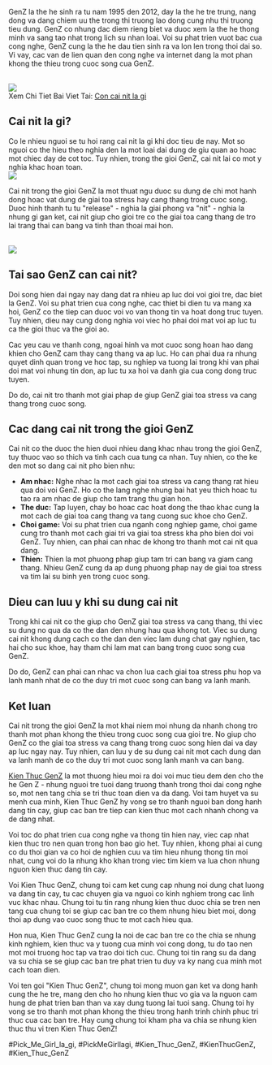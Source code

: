 <p>GenZ la the he sinh ra tu nam 1995 den 2012, day la the he tre trung, nang dong va dang chiem uu the trong thi truong lao dong cung nhu thi truong tieu dung. GenZ co nhung dac diem rieng biet va duoc xem la the he thong minh va sang tao nhat trong lich su nhan loai. Voi su phat trien vuot bac cua cong nghe, GenZ cung la the he dau tien sinh ra va lon len trong thoi dai so. Vi vay, cac van de lien quan den cong nghe va internet dang la mot phan khong the thieu trong cuoc song cua GenZ.</p><br><img src="https://kienthucgenz.com/wp-content/uploads/2025/03/Logo-kienthucgenz.com_.png"></br>
Xem Chi Tiet Bai Viet Tai: <a href="https://kienthucgenz.com/con-cai-nit-la-gi/">Con cai nit la gi</a><h2>Cai nit la gi?</h2><p>Co le nhieu nguoi se tu hoi rang cai nit la gi khi doc tieu de nay. Mot so nguoi co the hieu theo nghia den la mot loai dai dung de giu quan ao hoac mot chiec day de cot toc. Tuy nhien, trong the gioi GenZ, cai nit lai co mot y nghia khac hoan toan.<br><img src="https://kienthucgenz.com/wp-content/uploads/2025/03/viral-la-gi-kham-pha-su-lan-truyen-manh-me-trong-thoi-dai-so-67d144e681b93.jpg"></br><p>Cai nit trong the gioi GenZ la mot thuat ngu duoc su dung de chi mot hanh dong hoac vat dung de giai toa stress hay cang thang trong cuoc song. Duoc hinh thanh tu tu "release" - nghia la giai phong va "nit" - nghia la nhung gi gan ket, cai nit giup cho gioi tre co the giai toa cang thang de tro lai trang thai can bang va tinh than thoai mai hon.</p><br><img src="https://kienthucgenz.com/wp-content/uploads/2025/03/con-cai-nit-la-gi-kham-pha-y-nghia-sau-sac-trong-cuoc-song-67d141396893b.jpg"></br><h2>Tai sao GenZ can cai nit?</h2><p>Doi song hien dai ngay nay dang dat ra nhieu ap luc doi voi gioi tre, dac biet la GenZ. Voi su phat trien cua cong nghe, cac thiet bi dien tu va mang xa hoi, GenZ co the tiep can duoc voi vo van thong tin va hoat dong truc tuyen. Tuy nhien, dieu nay cung dong nghia voi viec ho phai doi mat voi ap luc tu ca the gioi thuc va the gioi ao.<p>Cac yeu cau ve thanh cong, ngoai hinh va mot cuoc song hoan hao dang khien cho GenZ cam thay cang thang va ap luc. Ho can phai dua ra nhung quyet dinh quan trong ve hoc tap, su nghiep va tuong lai trong khi van phai doi mat voi nhung tin don, ap luc tu xa hoi va danh gia cua cong dong truc tuyen.</p><p>Do do, cai nit tro thanh mot giai phap de giup GenZ giai toa stress va cang thang trong cuoc song.<h2>Cac dang cai nit trong the gioi GenZ</h2><p>Cai nit co the duoc the hien duoi nhieu dang khac nhau trong the gioi GenZ, tuy thuoc vao so thich va tinh cach cua tung ca nhan. Tuy nhien, co the ke den mot so dang cai nit pho bien nhu:</p><ul>
<li><strong>Am nhac:</strong> Nghe nhac la mot cach giai toa stress va cang thang rat hieu qua doi voi GenZ. Ho co the lang nghe nhung bai hat yeu thich hoac tu tao ra am nhac de giup cho tam trang thu gian hon.</li>
<li><strong>The duc:</strong> Tap luyen, chay bo hoac cac hoat dong the thao khac cung la mot cach de giai toa cang thang va tang cuong suc khoe cho GenZ.</li>
<li><strong>Choi game:</strong> Voi su phat trien cua nganh cong nghiep game, choi game cung tro thanh mot cach giai tri va giai toa stress kha pho bien doi voi GenZ. Tuy nhien, can phai can nhac de khong tro thanh mot cai nit qua dang.</li>
<li><strong>Thien:</strong> Thien la mot phuong phap giup tam tri can bang va giam cang thang. Nhieu GenZ cung da ap dung phuong phap nay de giai toa stress va tim lai su binh yen trong cuoc song.</li>
</ul><h2>Dieu can luu y khi su dung cai nit</h2><p>Trong khi cai nit co the giup cho GenZ giai toa stress va cang thang, thi viec su dung no qua da co the dan den nhung hau qua khong tot. Viec su dung cai nit khong dung cach co the dan den viec lam dung chat gay nghien, tac hai cho suc khoe, hay tham chi lam mat can bang trong cuoc song cua GenZ.</p><p>Do do, GenZ can phai can nhac va chon lua cach giai toa stress phu hop va lanh manh nhat de co the duy tri mot cuoc song can bang va lanh manh.</p><h2>Ket luan</h2><p>Cai nit trong the gioi GenZ la mot khai niem moi nhung da nhanh chong tro thanh mot phan khong the thieu trong cuoc song cua gioi tre. No giup cho GenZ co the giai toa stress va cang thang trong cuoc song hien dai va day ap luc ngay nay. Tuy nhien, can luu y de su dung cai nit mot cach dung dan va lanh manh de co the duy tri mot cuoc song lanh manh va can bang.</p><p><a href="https://kienthucgenz.com/">Kien Thuc GenZ</a> la mot thuong hieu moi ra doi voi muc tieu dem den cho the he Gen Z - nhung nguoi tre tuoi dang truong thanh trong thoi dai cong nghe so, mot nen tang chia se tri thuc toan dien va da dang. Voi tam huyet va su menh cua minh, Kien Thuc GenZ hy vong se tro thanh nguoi ban dong hanh dang tin cay, giup cac ban tre tiep can kien thuc mot cach nhanh chong va de dang nhat.

Voi toc do phat trien cua cong nghe va thong tin hien nay, viec cap nhat kien thuc tro nen quan trong hon bao gio het. Tuy nhien, khong phai ai cung co du thoi gian va co hoi de nghien cuu va tim hieu nhung thong tin moi nhat, cung voi do la nhung kho khan trong viec tim kiem va lua chon nhung nguon kien thuc dang tin cay.

Voi Kien Thuc GenZ, chung toi cam ket cung cap nhung noi dung chat luong va dang tin cay, tu cac chuyen gia va nguoi co kinh nghiem trong cac linh vuc khac nhau. Chung toi tu tin rang nhung kien thuc duoc chia se tren nen tang cua chung toi se giup cac ban tre co them nhung hieu biet moi, dong thoi ap dung vao cuoc song thuc te mot cach hieu qua.

Hon nua, Kien Thuc GenZ cung la noi de cac ban tre co the chia se nhung kinh nghiem, kien thuc va y tuong cua minh voi cong dong, tu do tao nen mot moi truong hoc tap va trao doi tich cuc. Chung toi tin rang su da dang va su chia se se giup cac ban tre phat trien tu duy va ky nang cua minh mot cach toan dien.

Voi ten goi "Kien Thuc GenZ", chung toi mong muon gan ket va dong hanh cung the he tre, mang den cho ho nhung kien thuc vo gia va la nguon cam hung de phat trien ban than va xay dung tuong lai tuoi sang. Chung toi hy vong se tro thanh mot phan khong the thieu trong hanh trinh chinh phuc tri thuc cua cac ban tre. Hay cung chung toi kham pha va chia se nhung kien thuc thu vi tren Kien Thuc GenZ!</p>
#Pick_Me_Girl_la_gi, #PickMeGirllagi, #Kien_Thuc_GenZ, #KienThucGenZ, #Kien_Thuc_GenZ
